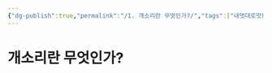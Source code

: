 ```yaml
---
{"dg-publish":true,"permalink":"/1. 개소리란 무엇인가?/","tags":["내멋대로맛보기","개소리에대하여"],"created":"2024-02-21T11:44:13.448+09:00","updated":"2024-02-21T12:01:28.585+09:00"}
---
```


# 개소리란 무엇인가?
